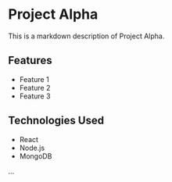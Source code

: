 # Project Alpha

This is a markdown description of Project Alpha.

## Features

- Feature 1
- Feature 2
- Feature 3

## Technologies Used

- React
- Node.js
- MongoDB

...